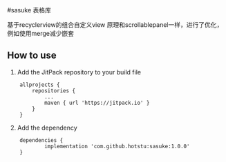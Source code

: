 #sasuke
表格库

基于recyclerview的组合自定义view
原理和scrollablepanel一样，进行了优化，例如使用merge减少嵌套

## How to use

1. Add the JitPack repository to your build file 
```
	allprojects {
		repositories {
			...
			maven { url 'https://jitpack.io' }
		}
	}
```
2. Add the dependency
```
	dependencies {
	        implementation 'com.github.hotstu:sasuke:1.0.0'
	}

```